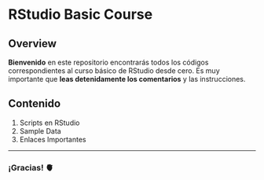 # RStudio Basic Course
## Overview
**Bienvenido** en este repositorio encontrarás todos los códigos correspondientes al curso básico de RStudio desde cero. 
Es muy importante que **leas detenidamente los comentarios** y las instrucciones. 
## Contenido
1. Scripts en RStudio
2. Sample Data
3. Enlaces Importantes
-----
### ¡Gracias! 🫀
